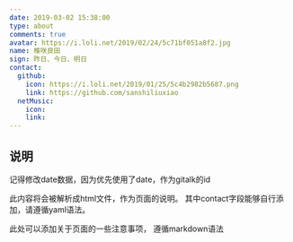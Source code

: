 ```yaml
---
date: 2019-03-02 15:38:00
type: about
comments: true
avatar: https://i.loli.net/2019/02/24/5c71bf051a8f2.jpg
name: 椎咲良田
sign: 昨日、今日、明日
contact:
  github:
    icon: https://i.loli.net/2019/01/25/5c4b2982b5687.png
    link: https://github.com/sanshiliuxiao
  netMusic:
    icon: 
    link:
---
```


## 说明

记得修改date数据，因为优先使用了date，作为gitalk的id

此内容将会被解析成html文件，作为页面的说明。
其中contact字段能够自行添加，请遵循yaml语法。

此处可以添加关于页面的一些注意事项， 遵循markdown语法

